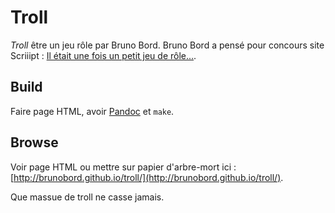 # Troll

*Troll* être un jeu rôle par Bruno Bord. Bruno Bord a pensé pour concours site Scriiipt : [Il était une fois un petit jeu de rôle...](http://scriiipt.com/2015/06/concours-il-etait-une-fois-un-petit-jeu-de-role/).


## Build

Faire page HTML, avoir [Pandoc](http://pandoc.org/) et `make`.

## Browse

Voir page HTML ou mettre sur papier d'arbre-mort ici : [http://brunobord.github.io/troll/](http://brunobord.github.io/troll/).

Que massue de troll ne casse jamais.
